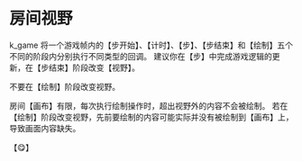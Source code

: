 # 房间视野

k_game 将一个游戏帧内的【步开始】、【计时】、【步】、【步结束】和【绘制】五个不同的阶段内分别执行不同类型的回调。
建议你在【步】中完成游戏逻辑的更新，在【步结束】阶段改变【视野】。

不要在【绘制】阶段改变视野。

房间【画布】有限，每次执行绘制操作时，超出视野外的内容不会被绘制。
若在【绘制】阶段改变视野，先前要绘制的内容可能实际并没有被绘制到【画布】上，导致画面内容缺失。

【😋】
